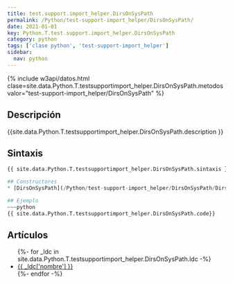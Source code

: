 ```yaml
---
title: test.support.import_helper.DirsOnSysPath
permalink: /Python/test-support-import_helper/DirsOnSysPath/
date: 2021-01-01
key: Python.T.test.support.import_helper.DirsOnSysPath
category: python
tags: ['clase python', 'test-support-import_helper']
sidebar: 
  nav: python
---
```


{% include w3api/datos.html clase=site.data.Python.T.testsupportimport_helper.DirsOnSysPath.metodos valor="test-support-import_helper/DirsOnSysPath" %}

## Descripción
{{site.data.Python.T.testsupportimport_helper.DirsOnSysPath.description }}

## Sintaxis
~~~python
{{ site.data.Python.T.testsupportimport_helper.DirsOnSysPath.sintaxis }}~~~

## Constructores
* [DirsOnSysPath](/Python/test-support-import_helper/DirsOnSysPath/DirsOnSysPath/)

## Ejemplo
~~~python
{{ site.data.Python.T.testsupportimport_helper.DirsOnSysPath.code}}
~~~

## Artículos
<ul>
{%- for _ldc in site.data.Python.T.testsupportimport_helper.DirsOnSysPath.ldc -%}
   <li>
       <a href="{{_ldc['url'] }}">{{ _ldc['nombre'] }}</a>
   </li>
{%- endfor -%}
</ul>
